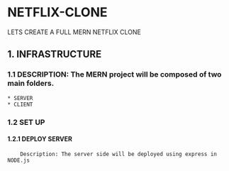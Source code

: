 # NETFLIX-CLONE
LETS CREATE A FULL MERN NETFLIX CLONE
## 1. INFRASTRUCTURE
### 1.1 DESCRIPTION: The MERN project will be composed of two main folders.
    * SERVER
    * CLIENT
### 1.2 SET UP
#### 1.2.1 DEPLOY SERVER
        Description: The server side will be deployed using express in NODE.js
        
